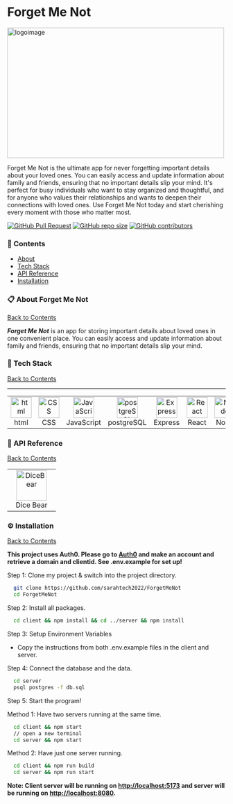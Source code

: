 # Forget Me Not

<img src="https://i.ibb.co/9WHPN29/LOGO.jpg" width="500" height="300" alt="logoimage" />

Forget Me Not is the ultimate app for never forgetting important details about your loved ones. You can easily access and update information about family and friends, ensuring that no important details slip your mind. It's perfect for busy individuals who want to stay organized and thoughtful, and for anyone who values their relationships and wants to deepen their connections with loved ones. Use Forget Me Not today and start cherishing every moment with those who matter most.

[![GitHub Pull Request](https://img.shields.io/github/issues-pr-closed/sarahtech2022/ForgetMeNot)](https://github.com/sarahtech2022/ForgetMeNot/pulls)
[![GitHub repo size](https://img.shields.io/github/repo-size/sarahtech2022/ForgetMeNot)](https://github.com/sarahtech2022/ForgetMeNot/)
[![GitHub contributors](https://img.shields.io/github/contributors/sarahtech2022/ForgetMeNot)](https://github.com/sarahtech2022/ForgetMeNot/)

### :file_folder: Contents

- [About](#about-ForgetMeNot)
- [Tech Stack](#tech-stack)
- [API Reference](#api-reference)
- [Installation](#installation)

### :clipboard: About Forget Me Not

[Back to Contents](#contents)

**_Forget Me Not_** is an app for storing important details about loved ones in one convenient place. You can easily access and update information about family and friends, ensuring that no important details slip your mind.

### :diamond_shape_with_a_dot_inside: Tech Stack

[Back to Contents](#contents)

---

<table align="center">
  <tr>
    <td align="center" width="96">
        <img src="https://user-images.githubusercontent.com/74997368/168923681-ece848fc-5700-430b-957f-e8de784e9847.png" width="48" height="48" alt="html" />
      <br>html
    </td>
    <td align="center" width="96">
        <img src="https://user-images.githubusercontent.com/74997368/168924521-589f95da-069a-496a-bcc1-ee6dd132ff12.png" width="48" height="48" alt="CSS" />
      <br>CSS
    </td>
    <td align="center" width="96">
        <img src="https://user-images.githubusercontent.com/74997368/168977094-6a5073a2-2f48-4f5a-ae0e-ed1421a678c6.png" width="48" height="48" alt="JavaScript" />
      <br>JavaScript
    </td>
    <td align="center" width="96">
        <img src="https://user-images.githubusercontent.com/74997368/168976819-15a1f4e0-29cf-4ac0-94a7-1f15eee374a1.png" width="48" height="48" alt="postgreSQL" />
      <br>postgreSQL
    </td>
    <td align="center" width="96">
        <img src="https://user-images.githubusercontent.com/74997368/168978951-5ac2af5e-c911-4e59-b493-683071cf1860.png" width="48" height="48" alt="Express" />
      <br>Express
    </td>
    <td align="center" width="96">
        <img src="https://user-images.githubusercontent.com/74997368/168979311-4a486cad-32c8-46f4-a5da-912fdc51b2d6.png" width="48" height="48" alt="React" />
      <br>React
    </td>
    <td align="center" width="96">
        <img src="https://user-images.githubusercontent.com/74997368/168979848-733f7090-0f78-401a-9ceb-4267231abef7.png" width="48" height="48" alt="Node" />
      <br>Node
    </td>
    <td align="center" width="96">
        <img src="https://user-images.githubusercontent.com/74997368/168980647-1690f9de-bf0e-4318-93cb-1b2ba3701ded.png" width="48" height="48" alt="Bootstrap" />
      <br>Bootstrap
    </td>
    
  </tr>
</table>

### :space_invader: API Reference

[Back to Contents](#contents)

<table align="center">
  <tr>
     <td align="center" width="96">
        <img src="https://i.ibb.co/WtVxGRZ/DiceBear.png" width="70" height="70" alt="DiceBear" />
        <br>Dice Bear
     </td>
  </tr>
</table>

### :gear: Installation

[Back to Contents](#contents)

**This project uses Auth0. Please go to [Auth0](https://auth0.com/) and make an account and retrieve a domain and clientid. See .env.example for set up!**

Step 1: Clone my project & switch into the project directory.

```bash
  git clone https://github.com/sarahtech2022/ForgetMeNot
  cd ForgetMeNot
```

Step 2: Install all packages.

```bash
  cd client && npm install && cd ../server && npm install
```

Step 3: Setup Environment Variables

- Copy the instructions from both .env.example files in the client and server.

Step 4: Connect the database and the data.

```bash
  cd server
  psql postgres -f db.sql
```

Step 5: Start the program!

Method 1: Have two servers running at the same time.

```bash
  cd client && npm start
  // open a new terminal
  cd server && npm start
```

Method 2: Have just one server running.

```bash
  cd client && npm run build
  cd server && npm run start
```

**Note:
Client server will be running on [http://localhost:5173](http://localhost:5173) and server will be running on [http://localhost:8080](http://localhost:8080).**
